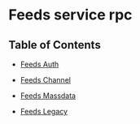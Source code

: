 # Feeds service rpc

## Table of Contents
- [Feeds Auth](./feeds_rpc_auth.md)
- [Feeds Channel](./feeds_rpc_channel.md)

- [Feeds Massdata](./feeds_rpc_massdata.md)

- [Feeds Legacy](./feeds_rpc_legacy.md)

